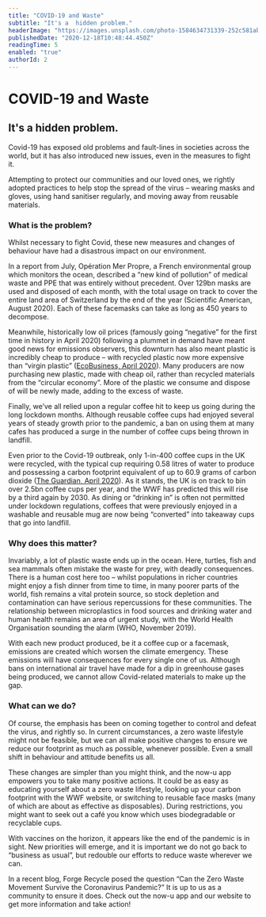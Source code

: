 ```yaml
---
title: "COVID-19 and Waste"
subtitle: "It's a  hidden problem."
headerImage: "https://images.unsplash.com/photo-1584634731339-252c581abfc5?ixid=MXwxMjA3fDB8MHxwaG90by1wYWdlfHx8fGVufDB8fHw%3D&ixlib=rb-1.2.1&auto=format&fit=crop&w=1508&q=80"
publishedDate: "2020-12-18T10:48:44.450Z"
readingTime: 5
enabled: "true"
authorId: 2
---
```


# COVID-19 and Waste

## It's a hidden problem.

Covid-19 has exposed old problems and fault-lines in societies across the world, but it has also introduced new issues, even in the measures to fight it.

Attempting to protect our communities and our loved ones, we rightly adopted practices to help stop the spread of the virus – wearing masks and gloves, using hand sanitiser regularly, and moving away from reusable materials.

### What is the problem?

Whilst necessary to fight Covid, these new measures and changes of behaviour have had a disastrous impact on our environment.

In a report from July, Opération Mer Propre, a French environmental group which monitors the ocean, described a “new kind of pollution” of medical waste and PPE that was entirely without precedent. Over 129bn masks are used and disposed of each month, with the total usage on track to cover the entire land area of Switzerland by the end of the year (Scientific American, August 2020). Each of these facemasks can take as long as 450 years to decompose.

Meanwhile, historically low oil prices (famously going “negative” for the first time in history in April 2020) following a plummet in demand have meant good news for emissions observers, this downturn has also meant plastic is incredibly cheap to produce – with recycled plastic now more expensive than “virgin plastic” ([EcoBusiness, April 2020](https://www.eco-business.com/news/coronavirus-induced-oil-price-plunge-is-hurting-the-circular-economy-for-plastic/?sw-signup=true)). Many producers are now purchasing new plastic, made with cheap oil, rather than recycled materials from the “circular economy”. More of the plastic we consume and dispose of will be newly made, adding to the excess of waste.

Finally, we’ve all relied upon a regular coffee hit to keep us going during the long lockdown months. Although reusable coffee cups had enjoyed several years of steady growth prior to the pandemic, a ban on using them at many cafes has produced a surge in the number of coffee cups being thrown in landfill.

Even prior to the Covid-19 outbreak, only 1-in-400 coffee cups in the UK were recycled, with the typical cup requiring 0.58 litres of water to produce and possessing a carbon footprint equivalent of up to 60.9 grams of carbon dioxide ([The Guardian, April 2020](https://www.theguardian.com/environment/2020/apr/26/why-britains-25-billion-paper-coffee-cups-are-an-eco-disaster)). As it stands, the UK is on track to bin over 2.5bn coffee cups per year, and the WWF has predicted this will rise by a third again by 2030. As dining or “drinking in” is often not permitted under lockdown regulations, coffees that were previously enjoyed in a washable and reusable mug are now being “converted” into takeaway cups that go into landfill.

### Why does this matter?

Invariably, a lot of plastic waste ends up in the ocean. Here, turtles, fish and sea mammals often mistake the waste for prey, with deadly consequences. There is a human cost here too – whilst populations in richer countries might enjoy a fish dinner from time to time, in many poorer parts of the world, fish remains a vital protein source, so stock depletion and contamination can have serious repercussions for these communities. The relationship between microplastics in food sources and drinking water and human health remains an area of urgent study, with the World Health Organisation sounding the alarm (WHO, November 2019).

With each new product produced, be it a coffee cup or a facemask, emissions are created which worsen the climate emergency. These emissions will have consequences for every single one of us. Although bans on international air travel have made for a dip in greenhouse gases being produced, we cannot allow Covid-related materials to make up the gap.

### What can we do?

Of course, the emphasis has been on coming together to control and defeat the virus, and rightly so. In current circumstances, a zero waste lifestyle might not be feasible, but we can all make positive changes to ensure we reduce our footprint as much as possible, whenever possible. Even a small shift in behaviour and attitude benefits us all.

These changes are simpler than you might think, and the now-u app empowers you to take many positive actions. It could be as easy as educating yourself about a zero waste lifestyle, looking up your carbon footprint with the WWF website, or switching to reusable face masks (many of which are about as effective as disposables). During restrictions, you might want to seek out a café you know which uses biodegradable or recyclable cups.

With vaccines on the horizon, it appears like the end of the pandemic is in sight. New priorities will emerge, and it is important we do not go back to “business as usual”, but redouble our efforts to reduce waste wherever we can.

In a recent blog, Forge Recycle posed the question “Can the Zero Waste Movement Survive the Coronavirus Pandemic?” It is up to us as a community to ensure it does. Check out the now-u app and our website to get more information and take action!
